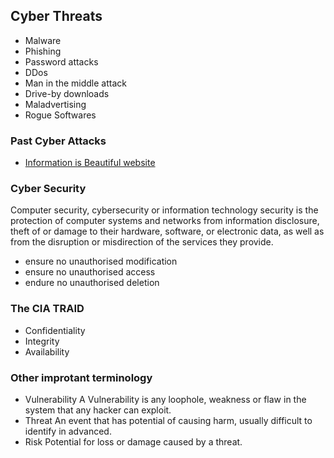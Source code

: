 ## Cyber Threats

- Malware
- Phishing
- Password attacks
- DDos
- Man in the middle attack
- Drive-by downloads
- Maladvertising
- Rogue Softwares

### Past Cyber Attacks
- [Information is Beautiful website](https://informationisbeautiful.net/)

### Cyber Security
Computer security, cybersecurity or information technology security is the protection of computer systems and networks from information disclosure, theft of or damage to their hardware, software, or electronic data, as well as from the disruption or misdirection of the services they provide.
- ensure no unauthorised modification
- ensure no unauthorised access
- endure no unauthorised deletion

### The CIA TRAID
- Confidentiality
- Integrity
- Availability

### Other improtant terminology
- Vulnerability
 A Vulnerability is any loophole, weakness or flaw in the system that any hacker can exploit.
- Threat
 An event that has potential of causing harm, usually difficult to identify in advanced.
- Risk
  Potential for loss or damage caused by a threat.


